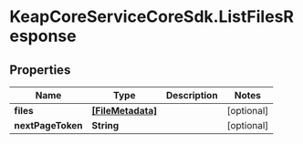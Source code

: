 # KeapCoreServiceCoreSdk.ListFilesResponse

## Properties

Name | Type | Description | Notes
------------ | ------------- | ------------- | -------------
**files** | [**[FileMetadata]**](FileMetadata.md) |  | [optional] 
**nextPageToken** | **String** |  | [optional] 


